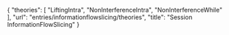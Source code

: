 {
    "theories": [
        "LiftingIntra",
        "NonInterferenceIntra",
        "NonInterferenceWhile"
    ],
    "url": "entries/informationflowslicing/theories",
    "title": "Session InformationFlowSlicing"
}